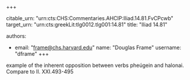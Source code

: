 +++


citable_urn: "urn:cts:CHS:Commentaries.AHCIP:Iliad.14.81.FvCPcwb"
target_urn: "urn:cts:greekLit:tlg0012.tlg001:14.81"
title: "Iliad 14.81"

authors:
- email: "frame@chs.harvard.edu"
  name: "Douglas Frame"
  username: "dframe"
+++

<p>example of the inherent opposition between verbs pheúgein and halonai. Compare to Il. XXI.493-495</p>